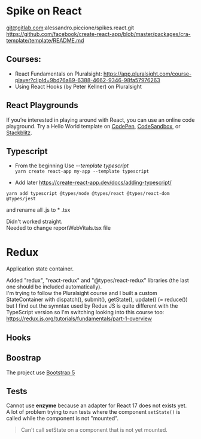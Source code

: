 # Spike on React

git@gitlab.com:alessandro.piccione/spikes.react.git
https://github.com/facebook/create-react-app/blob/master/packages/cra-template/template/README.md

## Courses:

- React Fundamentals on Pluralsight: https://app.pluralsight.com/course-player?clipId=9bd76a89-6388-4662-9346-98fa57976263
- Using React Hooks (by Peter Kellner) on Pluralsight

## React Playgrounds

If you’re interested in playing around with React, you can use an online code playground. 
Try a Hello World template on [CodePen](https://reactjs.org/redirect-to-codepen/hello-world),
 [CodeSandbox](https://codesandbox.io/s/new), or [Stackblitz](https://stackblitz.com/fork/react).

## Typescript

- From the beginning 
Use *--template typescript*  
``yarn create react-app my-app --template typescript``

- Add later
https://create-react-app.dev/docs/adding-typescript/
```
yarn add typescript @types/node @types/react @types/react-dom @types/jest
```
and rename all .js to * .tsx  

Didn't worked straight.  
Needed to change reportWebVitals.tsx file

# Redux
Application state container.

Added "redux", "react-redux" and "@types/react-redux" libraries (the last one should be included automatically).  
I'm trying to follow the Pluralsight course and I built a custom StateContainer with dispatch(), submit(), getState(), update() (= reduce()) 
but I find out the symntax used by Redux JS is quite different with the TypeScript version so I'm switching looking into this course too:
https://redux.js.org/tutorials/fundamentals/part-1-overview



## Hooks


## Boostrap
The project use [Bootstrap 5](https://getbootstrap.com/docs/5.0/getting-started/introduction/)

## Tests
Cannot use **enzyme** because an adapter for React 17 does not exists yet.  
A lot of problem trying to run tests where the component ``setState()`` is called while the component is not "mounted".  
> Can't call setState on a component that is not yet mounted.
